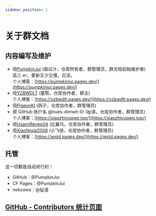```yaml
---
sidebar_position: 1
---
```


# 关于群文档

## 内容编写及维护

- [@PumpkinJui](https://github.com/PumpkinJui) (南瓜汁，仓库所有者，群管理员，群文档初始维护者)  
  高三 er，更新又少又慢，见谅。  
  个人博客：[https://pumpkinjui.pages.dev/](https://pumpkinjui.pages.dev/)
- [@YZBWDLT](https://github.com/YZBWDLT) (量筒，仓库协作者，群主)  
  个人博客：[https://yzbwdlt.pages.dev/](https://yzbwdlt.pages.dev/)
- [@PigeonKI](https://github.com/PigeonKI) (鸽子，仓库协作者，群管理员)
- 原 GitHub 账户名 @hues-dimwit-0r (祉语，仓库协作者，群管理员)  
  个人博客：[https://xiaozhiyuqwq.top/](https://xiaozhiyuqwq.top/)
- [@UsamiRenko04](https://github.com/UsamiRenko04) (比翼鸟，仓库协作者，群管理员)
- [@Xiaofeixia2008](https://github.com/Xiaofeixia2008) (小飞侠，仓库协作者，群管理员)  
  个人博客：[https://wstd.pages.dev/](https://wstd.pages.dev/)

## 托管

这一切都是自动进行的！

- GitHub：@PumpkinJui
- CF Pages：@PumpkinJui
- nekoawa：@祉语

## [GitHub - Contributors 统计页面](https://github.com/PumpkinJui/groupdocs/graphs/contributors)
